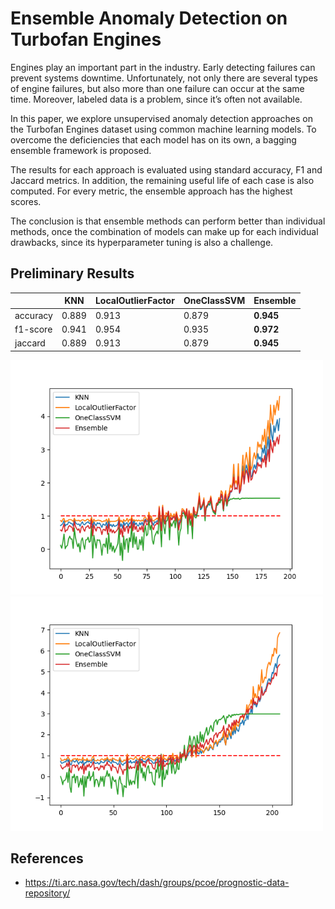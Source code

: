 # Ensemble Anomaly Detection on Turbofan Engines

Engines play an important part in the industry. Early detecting failures can prevent systems downtime. Unfortunately, not only there are several types of engine failures, but also more than one failure can occur at the same time. Moreover, labeled data is a problem, since it’s often not available.

In this paper, we explore unsupervised anomaly detection approaches on the Turbofan Engines dataset using common machine learning models. To overcome the deficiencies that each model has on its own, a bagging ensemble framework is proposed.

The results for each approach is evaluated using standard accuracy, F1 and Jaccard metrics. In addition, the remaining useful life of each case is also computed. For every metric, the ensemble approach has the highest scores.

The conclusion is that ensemble methods can perform better than individual methods, once the combination of models can make up for each individual drawbacks, since its hyperparameter tuning is also a challenge.

## Preliminary Results

<blank> | KNN | LocalOutlierFactor | OneClassSVM | Ensemble
--- | --- | --- | --- | ---
accuracy | 0.889 | 0.913 | 0.879 | **0.945**
f1-score | 0.941 | 0.954 | 0.935 | **0.972**
jaccard | 0.889 | 0.913 | 0.879 | **0.945**

<img src="https://github.com/luizmanke/ensemble-anomaly-detection/blob/master/figures/case_0.png" width="500">  <img src="https://github.com/luizmanke/ensemble-anomaly-detection/blob/master/figures/case_70.png" width="500">

## References
* https://ti.arc.nasa.gov/tech/dash/groups/pcoe/prognostic-data-repository/
